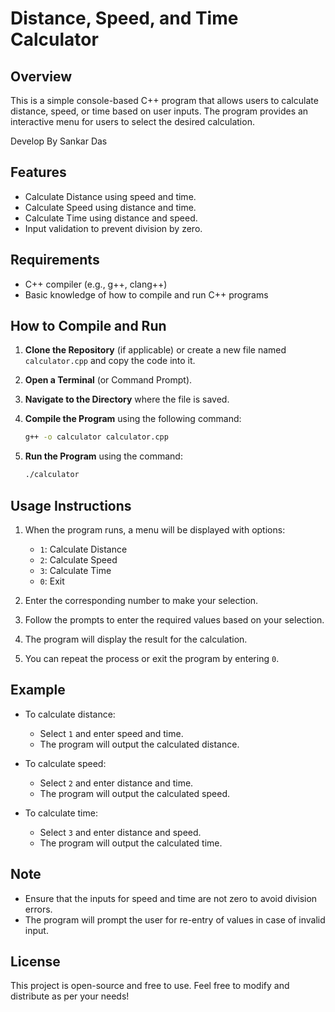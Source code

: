 # Distance, Speed, and Time Calculator

## Overview
This is a simple console-based C++ program that allows users to calculate distance, speed, or time based on user inputs. The program provides an interactive menu for users to select the desired calculation.




Develop By Sankar Das
## Features
- Calculate Distance using speed and time.
- Calculate Speed using distance and time.
- Calculate Time using distance and speed.
- Input validation to prevent division by zero.

## Requirements
- C++ compiler (e.g., g++, clang++)
- Basic knowledge of how to compile and run C++ programs

## How to Compile and Run
1. **Clone the Repository** (if applicable) or create a new file named `calculator.cpp` and copy the code into it.

2. **Open a Terminal** (or Command Prompt).

3. **Navigate to the Directory** where the file is saved.

4. **Compile the Program** using the following command:
   ```bash
   g++ -o calculator calculator.cpp
   ```

5. **Run the Program** using the command:
   ```bash
   ./calculator
   ```

## Usage Instructions
1. When the program runs, a menu will be displayed with options:
   - `1`: Calculate Distance
   - `2`: Calculate Speed
   - `3`: Calculate Time
   - `0`: Exit

2. Enter the corresponding number to make your selection.

3. Follow the prompts to enter the required values based on your selection.

4. The program will display the result for the calculation.

5. You can repeat the process or exit the program by entering `0`.

## Example
- To calculate distance:
  - Select `1` and enter speed and time.
  - The program will output the calculated distance.

- To calculate speed:
  - Select `2` and enter distance and time.
  - The program will output the calculated speed.

- To calculate time:
  - Select `3` and enter distance and speed.
  - The program will output the calculated time.

## Note
- Ensure that the inputs for speed and time are not zero to avoid division errors.
- The program will prompt the user for re-entry of values in case of invalid input.

## License
This project is open-source and free to use. Feel free to modify and distribute as per your needs!
